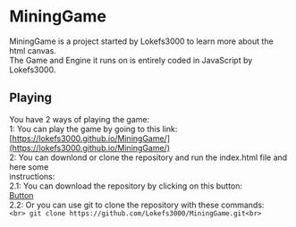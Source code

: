 # MiningGame
 
MiningGame is a project started by Lokefs3000 to learn more about the html canvas.<br>
The Game and Engine it runs on is entirely coded in JavaScript by Lokefs3000.<br>

## Playing

You have 2 ways of playing the game:<br>
    1: You can play the game by going to this link:<br>
        [https://lokefs3000.github.io/MiningGame/](https://lokefs3000.github.io/MiningGame/)<br>
    2: You can downlond or clone the repository and run the index.html file and here some<br> instructions:<br>
        2.1: You can download the repository by clicking on this button:<br>
            [Button](https://github.com/Lokefs3000/MiningGame/archive/refs/heads/main.zip)<br>
        2.2: Or you can use git to clone the repository with these commands:<br>
            ```<br>
            git clone https://github.com/Lokefs3000/MiningGame.git<br>
            ```